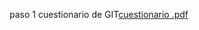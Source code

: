 paso 1 cuestionario de GIT[cuestionario .pdf](https://github.com/Warling19/TareaGitProg3/files/14859300/cuestionario.pdf)
